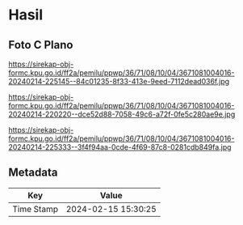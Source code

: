 # Hasil

## Foto C Plano

https://sirekap-obj-formc.kpu.go.id/ff2a/pemilu/ppwp/36/71/08/10/04/3671081004016-20240214-225145--84c01235-8f33-413e-9eed-7112dead036f.jpg

https://sirekap-obj-formc.kpu.go.id/ff2a/pemilu/ppwp/36/71/08/10/04/3671081004016-20240214-220220--dce52d88-7058-49c6-a72f-0fe5c280ae9e.jpg

https://sirekap-obj-formc.kpu.go.id/ff2a/pemilu/ppwp/36/71/08/10/04/3671081004016-20240214-225333--3f4f94aa-0cde-4f69-87c8-0281cdb849fa.jpg


## Metadata

| Key        | Value               |
| ---------- | ------------------- |
| Time Stamp | 2024-02-15 15:30:25 |



